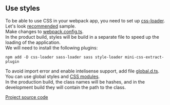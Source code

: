 ## Use styles

To be able to use CSS in your webpack app, you need to set up [css-loader](https://webpack.js.org/loaders/css-loader/).  
Let's look [recommended](https://github.com/webpack-contrib/css-loader?tab=readme-ov-file#recommend) sample.  
Make changes to [webpack.config.ts](webpack.config.ts).  
In the product build, styles will be build in a separate file to speed up the loading of the application.  
We will need to install the following plugins:
```
npm add -D css-loader sass-loader sass style-loader mini-css-extract-plugin
```

To avoid import error and enable intelisense support, add file [global.d.ts](src/global.d.ts).  
You can use global styles and [CSS modules](https://css-tricks.com/css-modules-part-1-need/).  
In the production build, the class names will be hashes, and in the development build they will contain the path to the class.

[Project source code](./)
